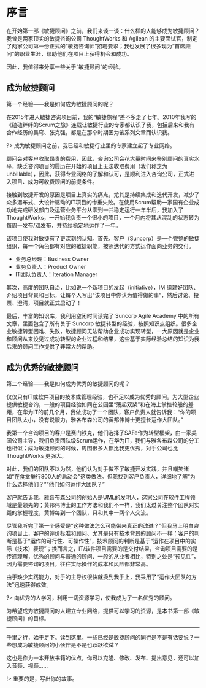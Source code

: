 # 序言

在开始第一部《敏捷顾问》之前，我们来谈一谈：什么样的人能够成为敏捷顾问？我曾是两家顶尖的敏捷咨询公司 ThoughtWorks 和 Agilean 的主要面试官，制定了两家公司第一份正式的“敏捷咨询师”招聘要求；我也发展了很多现为“首席顾问”的职业生涯，帮助他们在项目上获得机会和成功。

因此，我值得来分享一些关于“敏捷顾问”的经验。

## 成为敏捷顾问

第一个经验——我是如何成为敏捷顾问的呢？

在2015年进入敏捷咨询项目前，我的“敏捷旅程”差不多走了七年。2010年我写的《磕磕绊绊的Scrum之旅》连载让敏捷行业的专家都认识了我，包括后来和我有合作经历的吴穹、张克强，都是在那个时期因为该系列文章而认识我。

?> 成为敏捷顾问之前，我已经和敏捷行业里的专家建立起了专业网络。

顾问会对客户收取昂贵的费用，因此，咨询公司会花大量时间来鉴别顾问的真实水平，缺乏咨询项目的履历在开始的项目上无法收取费用（我们称之为 unbillable），因此，获得专业网络的了解和认可，是顺利进入咨询公司，正式进入项目、成为可收费顾问的前提条件。

接触到敏捷开发的原因是项目上真实的痛点，尤其是持续集成和迭代开发，减少了众多瀑布式、大设计驱动的IT项目的惨重失败。在使用Scrum帮助一家国有企业成功地完成研发部门及运营业务平台从零到一并稳定运行一年半后，我加入了 ThoughtWorks，一开始我负责一个很小的项目，一个月内将其从混乱的状态转为每周一发布/双发布，并持续稳定地运作了一年。

该项目使我对敏捷有了更深刻的认知。首先，客户（Suncorp）是一个完整的敏捷组织，每一个角色都有对应的敏捷职能，按照迭代的方式运作面向业务的交付。

- 业务总经理：Business Owner
- 业务负责人：Product Owner
- IT团队负责人：Iteration Manager

其次，高度的团队自治，比如说一个新项目的发起（initiative），IM 组建好团队、介绍项目背景和目标，让每个人写出“该项目中你认为值得做的事”，然后讨论、投票、澄清，项目就正式启动了！

最后，丰富的知识库，我利用空闲时间读完了 Suncorp Agile Academy 中的所有文章，里面包含了所有关于 Suncorp 敏捷转型的经验，按照知识点组织。很多企业敏捷转型困难、失败，敏捷顾问无法帮助企业成功实现转型，一大原因就是企业和顾问从来没见过成功转型的企业过程和结果，这些基于实际经验总结的知识为我后来的顾问工作提供了非常大的帮助。

## 成为优秀的敏捷顾问

第二个经验——我是如何成为优秀的敏捷顾问的呢？

仅仅只有IT或软件项目的技术或管理经验，也不足以成为优秀的顾问。为大型企业提供敏捷咨询，一般的项目经验如同在公园里“荡起双桨”和在海上掌控轮船的差距，在华为IT的前几个月，我做成功了一个团队，客户负责人就告诉我：“你的项目团队太小，没有说服力，雅各布森公司的黄邦伟博士更擅长运作大团队。”

我第一个咨询项目的客户是赛门铁克，他们选择了SAFe作为转型框架，由一家美国公司主导，我们负责团队级Scrum运作，在华为IT，我们与雅各布森公司的分工也相似；成为敏捷顾问的时候，周围很多人都比我更优秀，对手公司也比 ThoughtWorks 更强大。

对此，我们的团队不以为然，他们认为对手做不了敏捷开发实践，并且嘲笑诸如“在食堂举行800人的启动会”这类做法。但我找到客户负责人，详细地了解“为什么选择他们？”“他们如何运作大团队？”

客户就告诉我，雅各布森公司的创始人是UML的发明人，这家公司在软件工程领域是最领先的；黄邦伟博士的工作方法和我们不一样，我们太过关注整个团队对实践的掌握程度，黄博每到一个团队，只和其中一两个人交流。

尽管我听完了第一个感受是“这种做法怎么可能带来真正的改进？”但我马上明白咨询项目上，客户的评价标准和顾问、尤其是只有技术背景的顾问不一样：客户的判断是基于“运作的可行性、可操作性”，技术顾问的判断是基于“运作在项目中的实际（技术）表现”；换而言之，IT/软件项目需要的是交付结果，咨询项目需要的是传递理解，优秀的顾问与普通的顾问、一般的从业者相比，特别之处是“预见性”，因为需要咨询的项目，往往实际操作的成本和风险都非常高。

由于缺少实践能力，对手的主导权很快就换到我手上，我采用了“运作大团队的方法”迅速获得成效。

?> 向优秀的人学习，利用一切资源学习，使我成为了一名优秀的顾问。

为希望成为敏捷顾问的人建立专业网络，提供可以学习的资源，是本书第一部《敏捷顾问》的目标。

---

千里之行，始于足下。读到这里，一些已经是敏捷顾问的同行是不是有话要说？一些想成为敏捷顾问的小伙伴是不是也跃跃欲试？

这也是作为一本开放书籍的优点，你可以克隆、修改、发布、提出意见，还可以加入音频、视频……

!> 重要的是，写出你的故事。
